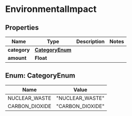 

# EnvironmentalImpact


## Properties

| Name | Type | Description | Notes |
|------------ | ------------- | ------------- | -------------|
|**category** | [**CategoryEnum**](#CategoryEnum) |  |  |
|**amount** | **Float** |  |  |



## Enum: CategoryEnum

| Name | Value |
|---- | -----|
| NUCLEAR_WASTE | &quot;NUCLEAR_WASTE&quot; |
| CARBON_DIOXIDE | &quot;CARBON_DIOXIDE&quot; |



